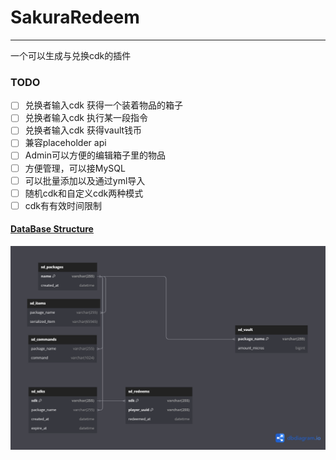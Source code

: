 # SakuraRedeem
---
一个可以生成与兑换cdk的插件

### TODO
- [ ] 兑换者输入cdk 获得一个装着物品的箱子
- [ ] 兑换者输入cdk 执行某一段指令
- [ ] 兑换者输入cdk 获得vault钱币
- [ ] 兼容placeholder api
- [ ] Admin可以方便的编辑箱子里的物品
- [ ] 方便管理，可以接MySQL
- [ ] 可以批量添加以及通过yml导入
- [ ] 随机cdk和自定义cdk两种模式
- [ ] cdk有有效时间限制

#### [DataBase Structure](https://dbdiagram.io/d/64f2cdd002bd1c4a5ed691ef)

![database.png](./database.png)